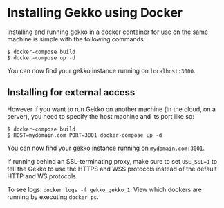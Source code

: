 # Installing Gekko using Docker

Installing and running gekko in a docker container for use on the same machine is simple with the following commands:

```
$ docker-compose build
$ docker-compose up -d
```

You can now find your gekko instance running on `localhost:3000`.

## Installing for external access

However if you want to run Gekko on another machine (in the cloud, on a server), you need to specify the host machine and its port like so:

```
$ docker-compose build
$ HOST=mydomain.com PORT=3001 docker-compose up -d
``` 

You can now find your gekko instance running on `mydomain.com:3001`.

If running behind an SSL-terminating proxy, make sure to set `USE_SSL=1` to tell the Gekko to use the HTTPS and WSS protocols instead of the default HTTP and WS protocols.

To see logs: `docker logs -f gekko_gekko_1`. View which dockers are running by executing `docker ps`.
